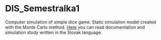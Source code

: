 # DIS_Semestralka1
Computer simulation of simple dice game. Static simulation model created with the Monte Carlo method.
[Here](https://github.com/MartinPoluch/DIS_Semestralka1/files/6930669/Dokumentacia.pdf) you can read documentation and simulation study written in the Slovak language.
